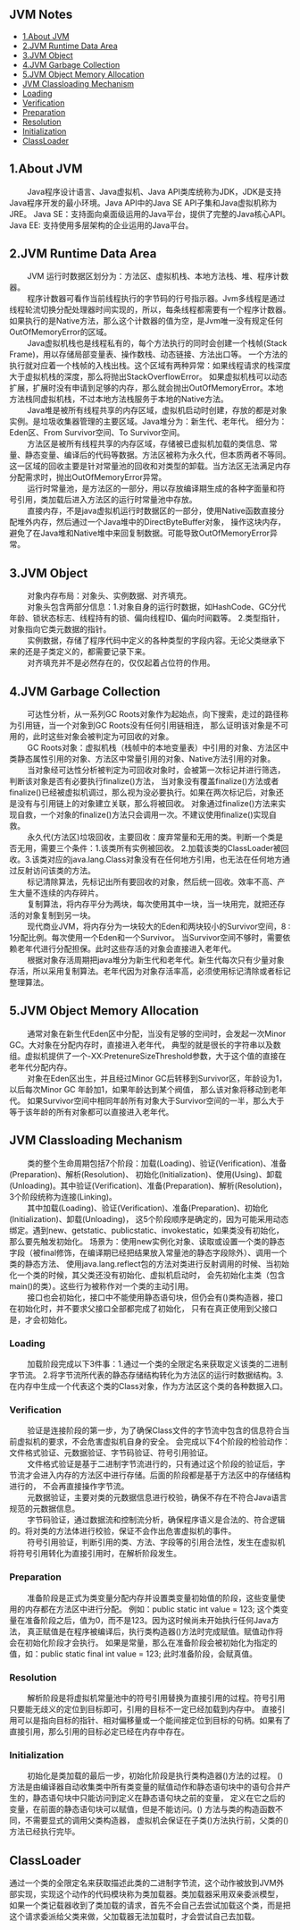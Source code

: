 ## JVM Notes
* [1.About JVM](#1)
* [2.JVM Runtime Data Area](#2)
* [3.JVM Object](#3)
* [4.JVM Garbage Collection](#4)
* [5.JVM Object Memory Allocation](#5)
* [JVM Classloading Mechanism](#)
* [ Loading](#)
* [ Verification](#)
* [ Preparation](#)
* [ Resolution](#)
* [ Initialization](#)
* [ClassLoader](#)

<h2 id = "1">1.About JVM</h2>
&emsp;&emsp; Java程序设计语言、Java虚拟机、Java API类库统称为JDK，JDK是支持Java程序开发的最小环境。Java API中的Java SE API子集和Java虚拟机称为JRE。
Java SE：支持面向桌面级运用的Java平台，提供了完整的Java核心API。Java EE: 支持使用多层架构的企业运用的Java平台。

<h2 id = "2">2.JVM Runtime Data Area</h2>
&emsp;&emsp; JVM 运行时数据区划分为：方法区、虚拟机栈、本地方法栈、堆、程序计数器。
<br>
&emsp;&emsp; 程序计数器可看作当前线程执行的字节码的行号指示器。Jvm多线程是通过线程轮流切换分配处理器时间实现的，所以，每条线程都需要有一个程序计数器。
如果执行的是Native方法，那么这个计数器的值为空，是Jvm唯一没有规定任何OutOfMemoryError的区域。
<br>
&emsp;&emsp; Java虚拟机栈也是线程私有的，每个方法执行的同时会创建一个栈帧(Stack Frame)，用以存储局部变量表、操作数栈、动态链接、方法出口等。
一个方法的执行就对应着一个栈帧的入栈出栈。这个区域有两种异常：如果线程请求的栈深度大于虚拟机栈的深度，那么将抛出StackOverflowError。
如果虚拟机栈可以动态扩展，扩展时没有申请到足够的内存，那么就会抛出OutOfMemoryError。本地方法栈同虚拟机栈，不过本地方法栈服务于本地的Native方法。
<br>
&emsp;&emsp; Java堆是被所有线程共享的内存区域，虚拟机启动时创建，存放的都是对象实例。是垃圾收集器管理的主要区域。Java堆分为：新生代、老年代。
细分为：Eden区、From Survivor空间、To Survivor空间。
<br>
&emsp;&emsp; 方法区是被所有线程共享的内存区域，存储被已虚拟机加载的类信息、常量、静态变量、编译后的代码等数据。方法区被称为永久代，但本质两者不等同。
这一区域的回收主要是针对常量池的回收和对类型的卸载。当方法区无法满足内存分配需求时，抛出OutOfMemoryError异常。
<br>
&emsp;&emsp; 运行时常量池，是方法区的一部分，用以存放编译期生成的各种字面量和符号引用，类加载后进入方法区的运行时常量池中存放。
<br>
&emsp;&emsp; 直接内存，不是java虚拟机运行时数据区的一部分，使用Native函数直接分配堆外内存，然后通过一个Java堆中的DirectByteBuffer对象，
操作这块内存，避免了在Java堆和Native堆中来回复制数据。可能导致OutOfMemoryError异常。

<h2 id = "3">3.JVM Object</h2>
&emsp;&emsp; 对象内存布局：对象头、实例数据、对齐填充。
<br>
&emsp;&emsp; 对象头包含两部分信息：1.对象自身的运行时数据，如HashCode、GC分代年龄、锁状态标志、线程持有的锁、偏向线程ID、偏向时间戳等。
2.类型指针，对象指向它类元数据的指针。
<br>
&emsp;&emsp; 实例数据，存储了程序代码中定义的各种类型的字段内容。无论父类继承下来的还是子类定义的，都需要记录下来。
<br>
&emsp;&emsp; 对齐填充并不是必然存在的，仅仅起着占位符的作用。

<h2 id = "4">4.JVM Garbage Collection</h2>
&emsp;&emsp; 可达性分析，从一系列GC Roots对象作为起始点，向下搜索，走过的路径称为引用链，当一个对象到GC Roots没有任何引用链相连，
那么证明该对象是不可用的，此时这些对象会被判定为可回收的对象。
<br>
&emsp;&emsp; GC Roots对象：虚拟机栈（栈帧中的本地变量表）中引用的对象、方法区中类静态属性引用的对象、方法区中常量引用的对象、Native方法引用的对象。
<br>
&emsp;&emsp; 当对象经可达性分析被判定为可回收对象时，会被第一次标记并进行筛选，判断该对象是否有必要执行finalize()方法，
当对象没有覆盖finalize()方法或者finalize()已经被虚拟机调过，那么视为没必要执行。如果在两次标记后，对象还是没有与引用链上的对象建立关联，那么将被回收。
对象通过finalize()方法来实现自救，一个对象的finalize()方法只会调用一次。不建议使用finalize()实现自救。
<br>
&emsp;&emsp; 永久代(方法区)垃圾回收，主要回收：废弃常量和无用的类。判断一个类是否无用，需要三个条件：1.该类所有实例被回收。
2.加载该类的ClassLoader被回收。3.该类对应的java.lang.Class对象没有在任何地方引用，也无法在任何地方通过反射访问该类的方法。
<br>
&emsp;&emsp; 标记清除算法，先标记出所有要回收的对象，然后统一回收。效率不高、产生大量不连续的内存碎片。
<br>
&emsp;&emsp; 复制算法，将内存平分为两块，每次使用其中一块，当一块用完，就把还存活的对象复制到另一块。
<br>
&emsp;&emsp; 现代商业JVM，将内存分为一块较大的Eden和两块较小的Survivor空间，8 : 1分配比例。每次使用一个Eden和一个Survivor。
当Survivor空间不够时，需要依赖老年代进行分配担保。此时这些存活的对象会直接进入老年代。
<br>
&emsp;&emsp; 根据对象存活周期把java堆分为新生代和老年代。新生代每次只有少量对象存活，所以采用复制算法。老年代因为对象存活率高，必须使用标记清除或者标记整理算法。

<h2 id = "5">5.JVM Object Memory Allocation</h2>
&emsp;&emsp; 通常对象在新生代Eden区中分配，当没有足够的空间时，会发起一次Minor GC。大对象在分配内存时，直接进入老年代，
典型的就是很长的字符串以及数组。虚拟机提供了一个-XX:PretenureSizeThreshold参数，大于这个值的直接在老年代分配内存。
<br>
&emsp;&emsp; 对象在Eden区出生，并且经过Minor GC后转移到Survivor区，年龄设为1，以后每次Minor GC 年龄加1，如果年龄达到某个阀值，
那么该对象将移动到老年代。 如果Survivor空间中相同年龄所有对象大于Survivor空间的一半，那么大于等于该年龄的所有对象都可以直接进入老年代。

<h2 id = "">JVM Classloading Mechanism</h2>
&emsp;&emsp; 类的整个生命周期包括7个阶段：加载(Loading)、验证(Verification)、准备(Preparation)、解析(Resolution)、
初始化(Initialization)、使用(Using)、卸载(Unloading)。其中验证(Verification)、准备(Preparation)、解析(Resolution)，
3个阶段统称为连接(Linking)。
<br>
&emsp;&emsp; 其中加载(Loading)、验证(Verification)、准备(Preparation)、初始化(Initialization)、卸载(Unloading)，
这5个阶段顺序是确定的，因为可能采用动态绑定。遇到new、getstatic、publicstatic、invokestatic，如果类没有初始化，那么要先触发初始化。
场景为：使用new实例化对象、读取或设置一个类的静态字段（被final修饰，在编译期已经把结果放入常量池的静态字段除外）、调用一个类的静态方法、
使用java.lang.reflect包的方法对类进行反射调用的时候、当初始化一个类的时候，其父类还没有初始化、虚拟机启动时，
会先初始化主类（包含main()的类）。这些行为被称作对一个类的主动引用。
<br>
&emsp;&emsp; 接口也会初始化，接口中不能使用静态语句块，但仍会有<clinit>()类构造器，接口在初始化时，并不要求父接口全部都完成了初始化，
只有在真正使用到父接口是，才会初始化。

<h3 id = ""> Loading</h3>
&emsp;&emsp; 加载阶段完成以下3件事：1.通过一个类的全限定名来获取定义该类的二进制字节流。
2.将字节流所代表的静态存储结构转化为方法区的运行时数据结构。3.在内存中生成一个代表这个类的Class对象，作为方法区这个类的各种数据入口。

<h3 id = ""> Verification</h3>
&emsp;&emsp; 验证是连接阶段的第一步，为了确保Class文件的字节流中包含的信息符合当前虚拟机的要求，不会危害虚拟机自身的安全。
会完成以下4个阶段的检验动作：文件格式验证、元数据验证、字节码验证、符号引用验证。
<br>
&emsp;&emsp; 文件格式验证是基于二进制字节流进行的，只有通过这个阶段的验证后，字节流才会进入内存的方法区中进行存储。后面的阶段都是基于方法区中的存储结构进行的，
不会再直接操作字节流。
<br>
&emsp;&emsp; 元数据验证，主要对类的元数据信息进行校验，确保不存在不符合Java语言规范的元数据信息。
<br>
&emsp;&emsp; 字节码验证，通过数据流和控制流分析，确保程序语义是合法的、符合逻辑的。将对类的方法体进行校验，保证不会作出危害虚拟机的事件。
<br>
&emsp;&emsp; 符号引用验证，判断引用的类、方法、字段等的引用合法性，发生在虚拟机将符号引用转化为直接引用时，在解析阶段发生。

<h3 id = ""> Preparation</h3>
&emsp;&emsp; 准备阶段是正式为类变量分配内存并设置类变量初始值的阶段，这些变量使用的内存都在方法区中进行分配。
例如：public static int value = 123; 这个类变量在准备阶段之后，值为0，而不是123。因为这时候尚未开始执行任何Java方法，
真正赋值是在程序被编译后，执行类构造器<clinit>()方法时完成赋值。赋值动作将会在初始化阶段才会执行。
如果是常量，那么在准备阶段会被初始化为指定的值，如：public static final int value = 123; 此时准备阶段，会赋真值。

<h3 id = ""> Resolution</h3>
&emsp;&emsp; 解析阶段是将虚拟机常量池中的符号引用替换为直接引用的过程。符号引用只要能无歧义的定位到目标即可，引用的目标不一定已经加载到内存中。
直接引用可以是指向目标的指针、相对偏移量或一个能间接定位到目标的句柄。如果有了直接引用，那么引用的目标必定已经在内存中存在。

<h3 id = ""> Initialization</h3>
&emsp;&emsp; 初始化是类加载的最后一步，初始化阶段是执行类构造器<clinit>()方法的过程。
<clinit>() 方法是由编译器自动收集类中所有类变量的赋值动作和静态语句块中的语句合并产生的，静态语句块中只能访问到定义在静态语句块之前的变量，
定义在它之后的变量，在前面的静态语句块可以赋值，但是不能访问。<clinit>() 方法与类的构造函数不同，不需要显式的调用父类构造器，
虚拟机会保证在子类<clinit>()方法执行前，父类的<clinit>()方法已经执行完毕。

<h2 id = "">ClassLoader</h2>
通过一个类的全限定名来获取描述此类的二进制字节流，这个动作被放到JVM外部实现，实现这个动作的代码模块称为类加载器。类加载器采用双亲委派模型，
如果一个类记载器收到了类加载的请求，首先不会自己去尝试加载这个类，而是把这个请求委派给父类来做，父加载器无法加载时，才会尝试自己去加载。